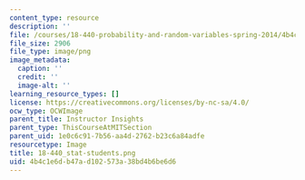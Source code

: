 ```yaml
---
content_type: resource
description: ''
file: /courses/18-440-probability-and-random-variables-spring-2014/4b4c1e6db47ad102573a38bd4b6be6d6_18-440_stat-students.png
file_size: 2906
file_type: image/png
image_metadata:
  caption: ''
  credit: ''
  image-alt: ''
learning_resource_types: []
license: https://creativecommons.org/licenses/by-nc-sa/4.0/
ocw_type: OCWImage
parent_title: Instructor Insights
parent_type: ThisCourseAtMITSection
parent_uid: 1e0c6c91-7b56-aa4d-2762-b23c6a84adfe
resourcetype: Image
title: 18-440_stat-students.png
uid: 4b4c1e6d-b47a-d102-573a-38bd4b6be6d6
---
```

